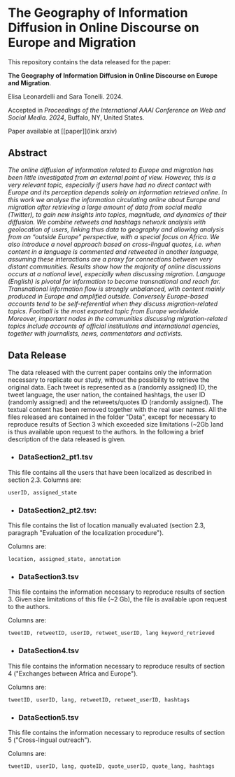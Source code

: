 # The Geography of Information Diffusion in Online Discourse on Europe and Migration

This repository contains the data released for the paper:

 **The Geography of Information Diffusion in Online Discourse on Europe and Migration**. 

Elisa Leonardelli and Sara Tonelli. 2024.

Accepted in *Proceedings of the International AAAI Conference on Web and Social Media. 2024*, Buffalo, NY, United States. 

Paper available at [[paper]](link arxiv)


## Abstract

*The online diffusion of information related to Europe and migration has been little investigated from an external point of view. However, this is a very relevant topic, especially if users have had no direct contact with Europe and its perception depends solely on information retrieved online. 
In this work we analyse the information  circulating online about Europe and migration after retrieving a large amount of data from social media (Twitter), to gain new insights into topics, magnitude, and dynamics of their diffusion. We combine retweets and hashtags network analysis with geolocation of users, linking thus data to geography and allowing analysis from an “outside Europe” perspective, with a special focus on Africa. We also introduce a novel approach based on cross-lingual quotes, i.e. when content in a language is commented and retweeted in another language, assuming these interactions are a proxy for connections between very distant communities. 
Results show how the majority of online discussions occurs at a national level, especially when discussing migration. Language (English) is pivotal for information to become transnational and reach far. Transnational information flow is strongly unbalanced, with content mainly produced in Europe and amplified outside. Conversely Europe-based accounts tend to be self-referential when they discuss migration-related topics. 
Football is the most exported topic from Europe worldwide. Moreover, important nodes in the communities discussing migration-related topics include  accounts of official institutions and international agencies, together with journalists, news, commentators and activists.*

## Data Release
The data released with the current paper contains only the information necessary to replicate our study, without the possibility to retrieve the original data. Each tweet is represented as a (randomly assigned) ID, the tweet language, the user nation, the contained hashtags, the user ID (randomly assigned) and the retweets/quotes ID (randomly assigned). The textual content has been removed together with the real user names. All the files released are contained in the folder "Data", except for necessary to reproduce results of Section 3 which exceeded size limitations (~2Gb )and is thus available upon request to the authors. In the following a brief description of the data released is given.

 
- ### DataSection2_pt1.tsv 
This file contains all the users that have been localized as described in section 2.3. 
Columns are:
```
userID, assigned_state
```

- ### DataSection2_pt2.tsv: 
This file contains the list of location manually evaluated (section 2.3, paragraph "Evaluation of the localization procedure").

Columns are:
```
location, assigned_state, annotation
```

- ### DataSection3.tsv
This file contains the information necessary to reproduce results of section 3. Given size limitations of this file (~2 Gb), the file is available upon request to the authors.

Columns are:
```
tweetID, retweetID, userID, retweet_userID, lang keyword_retrieved
```
- ### DataSection4.tsv
This file contains the information necessary to reproduce results of section 4 ("Exchanges between Africa and Europe").

Columns are:
```
tweetID, userID, lang, retweetID, retweet_userID, hashtags
```
- ### DataSection5.tsv
This file contains the information necessary to reproduce results of section 5 ("Cross-lingual outreach").

Columns are:
```
tweetID, userID, lang, quoteID, quote_userID, quote_lang, hashtags
```


